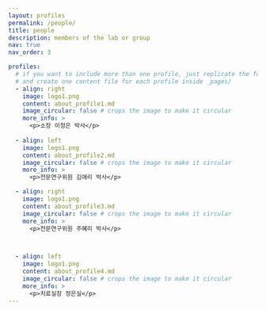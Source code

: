 ```yaml
---
layout: profiles
permalink: /people/
title: people
description: members of the lab or group
nav: true
nav_order: 3

profiles:
  # if you want to include more than one profile, just replicate the following block
  # and create one content file for each profile inside _pages/
  - align: right
    image: logo1.png
    content: about_profile1.md
    image_circular: false # crops the image to make it circular
    more_info: >
      <p>소장 이정은 박사</p>
  
  - align: left
    image: logo1.png
    content: about_profile2.md
    image_circular: false # crops the image to make it circular
    more_info: >
      <p>전문연구위원 김애리 박사</p>

  - align: right
    image: logo1.png
    content: about_profile3.md
    image_circular: false # crops the image to make it circular
    more_info: >
      <p>전문연구위원 주혜리 박사</p>



  - align: left
    image: logo1.png
    content: about_profile4.md
    image_circular: false # crops the image to make it circular
    more_info: >
      <p>치료실장 정은실</p>
---
```

